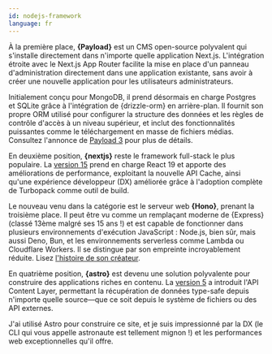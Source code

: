 ```yaml
---
id: nodejs-framework
language: fr
---
```


À la première place, **{Payload}** est un CMS open-source polyvalent qui s'installe directement dans n'importe quelle application Next.js. L'intégration étroite avec le Next.js App Router facilite la mise en place d'un panneau d'administration directement dans une application existante, sans avoir à créer une nouvelle application pour les utilisateurs administrateurs.

Initialement conçu pour MongoDB, il prend désormais en charge Postgres et SQLite grâce à l'intégration de {drizzle-orm} en arrière-plan. Il fournit son propre ORM utilisé pour configurer la structure des données et les règles de contrôle d'accès à un niveau supérieur, et inclut des fonctionnalités puissantes comme le téléchargement en masse de fichiers médias. Consultez l'annonce de [Payload 3](https://payloadcms.com/blog/payload-30-the-first-cms-that-installs-directly-into-any-nextjs-app) pour plus de détails.

En deuxième position, **{nextjs}** reste le framework full-stack le plus populaire. La [version 15](https://nextjs.org/blog/next-15) prend en charge React 19 et apporte des améliorations de performance, exploitant la nouvelle API Cache, ainsi qu'une expérience développeur (DX) améliorée grâce à l'adoption complète de Turbopack comme outil de build.

Le nouveau venu dans la catégorie est le serveur web **{Hono}**, prenant la troisième place. Il peut être vu comme un remplaçant moderne de {Express} (classé 13ème malgré ses 15 ans !) et est capable de fonctionner dans plusieurs environnements d'exécution JavaScript : Node.js, bien sûr, mais aussi Deno, Bun, et les environnements serverless comme Lambda ou Cloudflare Workers. Il se distingue par son empreinte incroyablement réduite. Lisez [l'histoire de son créateur](https://blog.cloudflare.com/the-story-of-web-framework-hono-from-the-creator-of-hono/).

En quatrième position, **{astro}** est devenu une solution polyvalente pour construire des applications riches en contenu. La [version 5](https://astro.build/blog/astro-5/) a introduit l'API Content Layer, permettant la récupération de données type-safe depuis n'importe quelle source—que ce soit depuis le système de fichiers ou des API externes.

J'ai utilisé Astro pour construire ce site, et je suis impressionné par la DX (le CLI qui vous appelle astronaute est tellement mignon !) et les performances web exceptionnelles qu'il offre.

